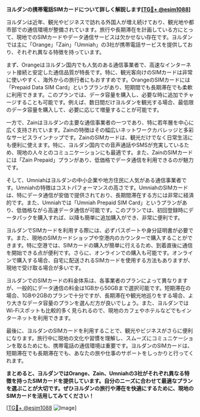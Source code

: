 **ヨルダンの携帯電話SIMカードについて詳しく解説します[[TG💪+ @esim1088](https://t.me/s/esim1088)]**

ヨルダンは近年、観光やビジネスで訪れる外国人が増え続けており、観光地や都市部での通信環境が整備されています。旅行や長期滞在を計画している方にとって、現地でのSIMカードやデータ通信サービスは欠かせない存在です。ヨルダンでは主に「Orange」「Zain」「Umniah」の3社が携帯電話サービスを提供しており、それぞれ異なる特徴を持っています。

まず、Orangeはヨルダン国内でも人気のある通信事業者で、高速なインターネット接続と安定した通信品質が特長です。特に、観光客向けのSIMカードは非常に使いやすく、海外からの旅行者にもおすすめです。OrangeのSIMカードには「Prepaid Data SIM Card」というプランがあり、短期間でも長期滞在でも柔軟に利用できます。このプランでは、データ容量を購入し、必要な時に追加でチャージすることも可能です。例えば、数日間だけヨルダンを観光する場合、最低限のデータ容量を購入して、必要に応じて増量することが可能です。

一方で、Zainはヨルダンの主要な通信事業者の一つであり、特に若年層を中心に広く支持されています。Zainの特徴はその幅広いネットワークカバレッジと多彩なサービスラインナップです。ZainのSIMカードは、観光だけでなく日常生活にも便利に使えます。特に、ヨルダン国内での音声通話やSMSが充実しているため、現地の人々とのコミュニケーションにも最適です。また、ZainのSIMカードには「Zain Prepaid」プランがあり、低価格でデータ通信を利用できるのが魅力です。

そして、Umniahはヨルダンの中小企業や地方住民に人気がある通信事業者です。Umniahの特徴はコストパフォーマンスの高さです。UmniahのSIMカードは、特にデータ通信が安価で提供されており、長期間滞在する方には非常に経済的です。また、Umniahでは「Umniah Prepaid SIM Card」というプランがあり、低価格ながら高速データ通信が可能です。このプランでは、初回登録時にデータパックを購入すれば、以降も簡単に追加購入ができ、非常に便利です。

ヨルダンでSIMカードを利用する際には、必ずパスポートや身分証明書が必要です。また、現地のSIMカードショップや空港内のカウンターで購入することができます。特に空港では、SIMカードの購入が簡単に行えるため、到着直後に通信を開始できる点が便利です。さらに、オンラインでの購入も可能です。オンラインで購入する場合、自宅に配送されるSIMカードを使用する方法もありますが、現地で受け取る場合が多いです。

ヨルダンでのSIMカードの料金体系は、各事業者のプランによって異なりますが、一般的にデータ通信の料金は1GBから50GBまで選択可能です。短期滞在の場合、1GBや2GBのプランで十分ですが、長期滞在や観光地巡りをする場合、より大きなデータ容量のプランを選んだ方が良いでしょう。また、ヨルダンではWi-Fiスポットも比較的多く見られるので、現地のカフェやホテルなどでもインターネットを利用できます。

最後に、ヨルダンのSIMカードを利用することで、観光やビジネスがさらに便利になります。旅行中に現地の文化や習慣を理解し、スムーズにコミュニケーションを取るためにも、携帯電話の通信環境は重要です。ヨルダンのSIMカードは、短期滞在でも長期滞在でも、あなたの旅や仕事のサポートをしっかりと行ってくれます。

**まとめると、ヨルダンではOrange、Zain、Umniahの3社がそれぞれ異なる特徴を持ったSIMカードを提供しています。自分のニーズに合わせて最適なプランを選ぶことが大切です。ぜひヨルダンの旅行や滞在を快適にするために、現地のSIMカードを活用してみてください！**

[[TG💪+ @esim1088](https://t.me/s/esim1088) ![Image](https://i.postimg.cc/Y0z9fWf4/image.png)]